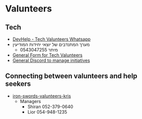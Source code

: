 # Valunteers

## Tech

- [DevHelp - Tech Valunteers Whatsapp](<https://chat.whatsapp.com/GLmj3FDWiCW1RWDRnL79UV>)
- מערך המתנדבים של יוצאי יחידות המודיעין
  - מיתר 0543047255
- [General Form for Tech Valunteers](<https://forms.gle/wVB2zNKRZSUhQb79A>)
- [General Discord to manage initiatives](<https://discord.gg/3Jg6us3b>)

## Connecting between valunteers and help seekers

- [iron-swords-valunteers-kris](<https://iron-swords-valunteers-kris.co.il>)
  - Managers
    - Shiran 052-379-0640
    - Lior 054-948-1235
